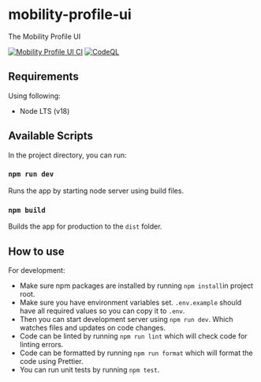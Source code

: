 # mobility-profile-ui

The Mobility Profile UI

[![Mobility Profile UI CI](https://github.com/City-of-Turku/mobility-profile-ui/actions/workflows/ci.yml/badge.svg)](https://github.com/City-of-Turku/mobility-profile-ui/actions/workflows/ci.yml)
[![CodeQL](https://github.com/City-of-Turku/mobility-profile-ui/actions/workflows/codeql-analysis.yml/badge.svg?branch=develop)](https://github.com/City-of-Turku/mobility-profile-ui/actions/workflows/codeql-analysis.yml)

## Requirements

Using following:

- Node LTS (v18)

## Available Scripts

In the project directory, you can run:

### `npm run dev`

Runs the app by starting node server using build files.

### `npm build`

Builds the app for production to the `dist` folder.<br>

## How to use

For development:

- Make sure npm packages are installed by running `npm install`in project root.
- Make sure you have environment variables set. `.env.example` should have all required values so you can copy it to `.env`.
- Then you can start development server using `npm run dev`. Which watches files and updates on code changes.
- Code can be linted by running `npm run lint` which will check code for linting errors.
- Code can be formatted by running `npm run format` which will format the code using Prettier.
- You can run unit tests by running `npm test`.
